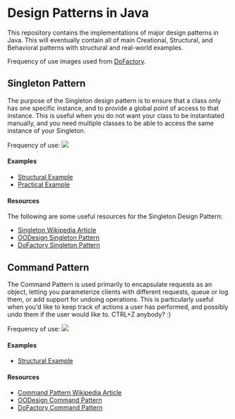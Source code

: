 # Design Patterns in Java

This repository contains the implementations of major design patterns in Java. This will eventually contain all of main Creational, Structural, and Behavioral patterns with structural and real-world examples.

Frequency of use images used from [DoFactory](http://www.dofactory.com).

## Singleton Pattern

The purpose of the Singleton design pattern is to ensure that a class only has one specific instance, and to provide a global point of access to that instance. This is useful when you do not want your class to be instantiated manually, and you need multiple classes to be able to access the same instance of your Singleton.

Frequency of use: ![](http://www.dofactory.com/Images/use_medium_high.gif)

#### Examples

* [Structural Example](https://github.com/caseyscarborough/design-patterns-java/tree/master/src/main/java/com/caseyscarborough/designpatterns/singleton/structural)
* [Practical Example](https://github.com/caseyscarborough/design-patterns-java/tree/master/src/main/java/com/caseyscarborough/designpatterns/singleton/practical)

#### Resources

The following are some useful resources for the Singleton Design Pattern:

* [Singleton Wikipedia Article](http://en.wikipedia.org/wiki/Singleton_pattern)
* [OODesign Singleton Pattern](http://www.oodesign.com/singleton-pattern.html)
* [DoFactory Singleton Pattern](http://www.dofactory.com/Patterns/PatternSingleton.aspx)

## Command Pattern

The Command Pattern is used primarily to encapsulate requests as an object, letting you parameterize clients with different requests, queue or log them, or add support for undoing operations. This is particularly useful when you'd like to keep track of actions a user has performed, and possibly undo them if the user would like to. CTRL+Z anybody? :)

Frequency of use: ![](http://www.dofactory.com/Images/use_medium_high.gif)

#### Examples

* [Structural Example](https://github.com/caseyscarborough/design-patterns-java/tree/master/src/main/java/com/caseyscarborough/designpatterns/command/structural)

#### Resources

* [Command Pattern Wikipedia Article](http://en.wikipedia.org/wiki/Command_pattern)
* [OODesign Command Pattern](http://www.oodesign.com/command-pattern.html)
* [DoFactory Command Pattern](http://www.dofactory.com/Patterns/PatternCommand.aspx)
